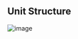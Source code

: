 ## Unit Structure

![image](https://github.com/adeleke123/I4GCybersecurity/assets/51156057/598a5a10-7778-4caf-85da-a8a1a13f9035)

